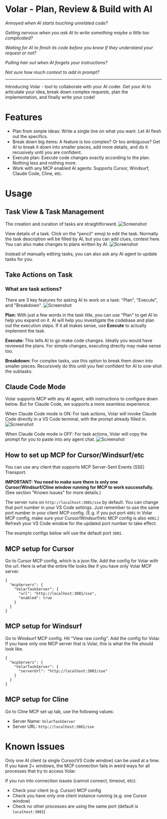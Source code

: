 # Volar - Plan, Review & Build with AI

*Annoyed when AI starts touching unrelated code?*

*Getting nervous when you ask AI to write something maybe a little too complicated?*

*Waiting for AI to finish its code before you know if they understand your request or not?*

*Pulling hair out when AI forgets your instructions?*

*Not sure how much context to add in prompt?*

---

Introducing Volar - tool to collaborate with your AI coder. Get your AI to articulate your idea, break down complex requests, plan the implementation, and finally write your code!

# Features

* Plan from simple ideas: Write a single line on what you want. Let AI flesh out the specifics.
* Break down big items: A feature is too complex? Or too ambiguous? Get AI to break it down into smaller pieces, add more details, and do it recusively until you are confident.
* Execute plan: Execute code changes exactly according to the plan. Nothing less and nothing more.
* Work with any MCP enabled AI agents: Supports Cursor, Windsurf, Claude Code, Cline, etc.

# Usage

## Task View & Task Management
The creation and curation of tasks are straightforward.
![Screenshot](https://raw.githubusercontent.com/linshu123/volar_docs/main/resources/Task%20List%20View.png)

View details of a task. Click on the "pencil" emoji to edit the task. Normally the task description will be filled by AI, but you can add clues, context here. You can also make changes to plans written by AI.
![Screenshot](https://raw.githubusercontent.com/linshu123/volar_docs/main/resources/Task%20Modal%20View.png)

Instead of manually editing tasks, you can also ask any AI agent to update tasks for you.

## Take Actions on Task

### What are task actions?
There are 3 key features for asking AI to work on a task: "Plan", "Execute", and "Breakdown".
![Screenshot](https://raw.githubusercontent.com/linshu123/volar_docs/main/resources/Action%20Dropdown.png)

**Plan:** With just a few words in the task title, you can use "Plan" to get AI to help you expand on it. AI will help you investigate the codebase and plan out the execution steps. If it all makes sense, use **Execute** to actually implement the task.

**Execute:** This tells AI to go make code changes. Ideally you would have reviewed the plans. For simple changes, executing directly may make sense too.

**Breakdown:** For complex tasks, use this option to break them down into smaller pieces. Recursively do this until you feel confident for AI to one-shot the subtasks.

## Claude Code Mode
Volar supports MCP with any AI agent, with instructions to configure down below. But for Claude Code, we supports a more seamless experience.

When Claude Code mode is ON: For task actions, Volar will invoke Claude Code directly in a VS Code terminal, with the prompt already filled in.
![Screenshot](https://raw.githubusercontent.com/linshu123/volar_docs/main/resources/Agent%20-%20Actions.png)

When Claude Code mode is OFF: For task actions, Volar will copy the prompt for you to paste into any agent chat.
![Screenshot](https://raw.githubusercontent.com/linshu123/volar_docs/main/resources/Non-agent%20-%20Actions.png)

## How to set up MCP for Cursor/Windsurf/etc
You can use any client that supports MCP Server-Sent Events (SSE) Transport. 

**IMPORTANT: You need to make sure there is only one Cursor/Windsurf/Cline window running for MCP to work successfully.** (See section "Known Issues" for more details.)

The server runs on `http://localhost:3001/sse` by default. You can change that port number in your VS Code settings. Just remember to use the same port number in your client MCP config. (E.g. if you put port `4001` in Volar MCP config, make sure your Cursor/Windsurf/etc MCP config is also `4001`.) Refresh your VS Code window for the updated port number to take effect.

The example configs below will use the default port `3001`.

## MCP setup for Cursor
Go to Cursor MCP config, which is a json file. Add the config for Volar with the url. Here is what the entire file looks like if you have only Volar MCP server.
```
{
  "mcpServers": {
    "VolarTaskServer": {
      "url": "http://localhost:3001/sse",
      "enabled": true
    }
  }
}
```

## MCP setup for Windsurf
Go to Windsurf MCP config. Hit "View raw config". Add the config for Volar. If you have only one MCP server that is Volar, this is what the file should look like.
```
{
  "mcpServers": {
    "VolarTaskServer": {
      "serverUrl": "http://localhost:3001/sse"
    }
  }
}
```

## MCP setup for Cline
Go to Cline MCP set up tab, use the following values:

* Server Name: `VolarTaskServer`
* Server URL: `http://localhost:3001/sse`

# Known Issues
Only one AI client (a single Cursor/VS Code window) can be used at a time. If you have 2+ windows, the MCP connection fails in weird ways for all processes that try to access Volar. 

If you run into connection issues (cannot connect, timeout, etc):
* Check your client (e.g. Cursor) MCP config
* Check you have only one client instance running (e.g. one Cursor window)
* Check no other processes are using the same port (default is `localhost:3001`)

